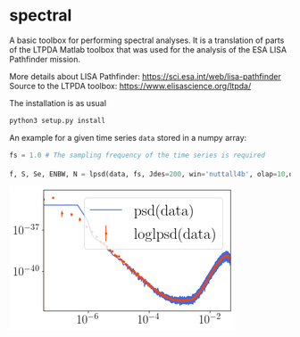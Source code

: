 # spectral

A basic toolbox for performing spectral analyses. It is a translation of parts of the LTPDA Matlab toolbox that was used for the analysis of the ESA LISA Pathfinder mission.

More details about LISA Pathfinder: https://sci.esa.int/web/lisa-pathfinder
Source to the LTPDA toolbox: https://www.elisascience.org/ltpda/

The installation is as usual 
```python
python3 setup.py install
```

An example for a given time series `data` stored in a numpy array:

```python
fs = 1.0 # The sampling frequency of the time series is required

f, S, Se, ENBW, N = lpsd(data, fs, Jdes=200, win='nuttall4b', olap=10,order=0,DOPLOT=True,VERBOSE=False)
```
![Alt text](example/example.png?raw=true)
